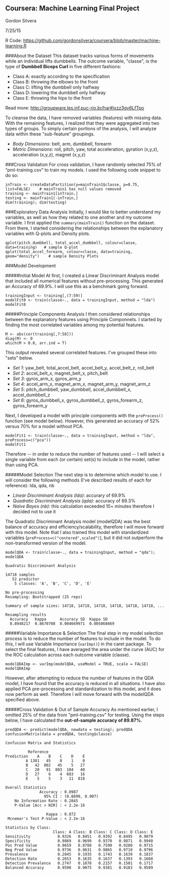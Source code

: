 ## Coursera: Machine Learning Final Project
Gordon Silvera

7/25/15

R Code: https://github.com/gordonsilvera/coursera/blob/master/machine-learning.R

###About the Dataset
This dataset tracks various forms of movements while an individual lifts dumbbells. The outcome variable, "classe", is the type of **Dumbbell Biceps Curl** in five different fashions:
- Class A: exactly according to the specification 
- Class B: throwing the elbows to the front 
- Class C: lifting the dumbbell only halfway
- Class D: lowering the dumbbell only halfway
- Class E: throwing the hips to the front

Read more: http://groupware.les.inf.puc-rio.br/har#ixzz3gv6LfTpo

To cleanse the data, I have removed variables (features) with missing data. With the remaining features, I realized that they were aggregated into two types of groups. To simply certain portions of the analysis, I will analyze data within these "sub-feature" groupings. 
- *Body Dimensions*: belt, arm, dumbbell, forearm
- *Metric Dimensions*: roll, pitch, yaw, total acceleration, gyration (x,y,z), acceleration (x,y,z), magnet (x,y,z)


###Cross Validation
For cross validation, I have randomly selected 75% of “pml-training.csv” to train my models. I used the following code snippet to do so:
```
inTrain <- createDataPartition(y=mainTrain1$classe, p=0.75, list=FALSE)    # mainTrain1 has null values removed
training <- mainTrain1[inTrain,]
testing <- mainTrain1[-inTrain,]
dim(training); dim(testing)
```

###Exploratory Data Analysis
Initially, I would like to better understand my variables, as well as how they related to one another and my outcome variable. I first applied the `summary(mainTrain1)` function on the dataset. From there, I started considering the relationships between the explanatory variables with Q-plots and Density plots.
```
qplot(pitch_dumbbell, total_accel_dumbbell, colour=classe, data=training)   # sample Q-plot
qplot(total_accel_forearm, colour=classe, data=training, geom="density")    # sample Density Plots
```

###Model Development

#####Initial Model
At first, I created a Linear Discriminant Analysis model that included all numerical features without pre-processing. This generated an Accuracy of 69.9%. I will use this as a benchmark going forward. 

```
trainingInput <- training[,(7:59)]
modelFit0 <- train(classe~., data = trainingInput, method = "lda")
modelFit0
```

#####Principle Components Analysis
I then considered relationships between the explanatory features using Principle Componnets. I started by finding the most correlated variables among my potential features. 
```
M <- abs(cor(training[,7:58]))
diag(M) <- 0
which(M > 0.8, arr.ind = T)
```
This output revealed several correlated features. I've grouped these into "sets" below.
- *Set 1*: yaw_belt, total_accel_belt, accel_belt_y, accel_belt_z, roll_belt
- *Set 2*: accel_belt_x, magnet_belt_x, pitch_belt
- *Set 3*: gyros_arm_x, gyros_arm_y
- *Set 4*: accel_arm_x, magnet_arm_x, magnet_arm_y, magnet_arm_z
- *Set 5*: pitch_dumbbell, yaw_dumbbell, accel_dumbbell_x, accel_dumbbell_z
- *Set 6*: gyros_dumbbell_x, gyros_dumbbell_z, gyros_forearm_z, gyros_forearm_y

Next, I developed a model with principle components with the `preProcess()` function (see model below). However, this generated an accuracy of 52% versus 70% for a model without PCA. 
```
modelFit1 <- train(classe~., data = trainingInput, method = "lda", preProcess=c("pca"))
modelFit1
```
Therefore -- in order to reduce the number of features used -- I will select a single variable from each (or certain) set(s) to include in the model, rather than using PCA. 

#####Model Selection
The next step is to determine which model to use. I will consider the following methods (I've described results of each for reference): lda, qda, nb
- *Linear Discriminant Analysis (lda)*: accurary of 69.9%
- *Quadratic Discriminant Analysis (qda)*: accuracy of 89.3%
- *Naive Bayes (nb)*: this calculation exceeded 10+ minutes therefore I decided not to use it

The Quadratic Discriminant Analysis model (modelQDA) was the best balance of accuracy and efficiency/scalability, therefore I will move forward with this model. Note that I also trained this model with standardized variables (`preProcess=c("centered",scaled")`), but it did not outperform the non-transformed version of the model.
```
modelQDA <- train(classe~., data = trainingInput, method = "qda"); modelQDA

Quadratic Discriminant Analysis 

14718 samples
   52 predictor
    5 classes: 'A', 'B', 'C', 'D', 'E' 

No pre-processing
Resampling: Bootstrapped (25 reps) 

Summary of sample sizes: 14718, 14718, 14718, 14718, 14718, 14718, ... 

Resampling results
  Accuracy   Kappa      Accuracy SD  Kappa SD   
  0.8948217  0.8670708  0.004669971  0.005868669
```

#####Variable Importance & Selection
The final step in my model selection process is to reduce the number of features to include in the model. To do this, I will use Variable Importance (`varImp()`) in the caret package. To select the final features, I have averaged the area under the curve (AUC) for the ROC calculation across each outcome variable (classe). 

```
modelQDAImp <- varImp(modelQDA, useModel = TRUE, scale = FALSE)
modelQDAImp
```

However, after attempting to reduce the number of features in the QDA model, I have found that the accuracy is reduced in all situations. I have also applied PCA pre-processing and standardization to this model, and it does now perform as well. Therefore I will move forward with the modelQDA specified above.


#####Cross Validation & Out of Sample Accuracy
As mentioned earlier, I omitted 25% of the data from "pml-training.csv" for testing. Using the steps below, I have calculated the **out-of-sample accuracy of 89.87%**.

```
predQDA <- predict(modelQDA, newdata = testing); predQDA
confusionMatrix(data = predQDA, testing$classe)

Confusion Matrix and Statistics

          Reference
Prediction    A    B    C    D    E
         A 1301   45    0    1    0
         B   42  802   45    5   27
         C   20   91  803  104   40
         D   27    6    4  683   16
         E    5    5    3   11  818

Overall Statistics
               Accuracy : 0.8987         
                 95% CI : (0.8899, 0.907)
    No Information Rate : 0.2845         
    P-Value [Acc > NIR] : < 2.2e-16      
                                         
                  Kappa : 0.872          
 Mcnemar's Test P-Value : < 2.2e-16      

Statistics by Class:
                     Class: A Class: B Class: C Class: D Class: E
Sensitivity            0.9326   0.8451   0.9392   0.8495   0.9079
Specificity            0.9869   0.9699   0.9370   0.9871   0.9940
Pos Pred Value         0.9659   0.8708   0.7590   0.9280   0.9715
Neg Pred Value         0.9736   0.9631   0.9865   0.9710   0.9796
Prevalence             0.2845   0.1935   0.1743   0.1639   0.1837
Detection Rate         0.2653   0.1635   0.1637   0.1393   0.1668
Detection Prevalence   0.2747   0.1878   0.2157   0.1501   0.1717
Balanced Accuracy      0.9598   0.9075   0.9381   0.9183   0.9509
```




